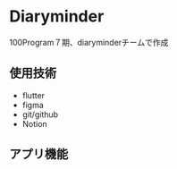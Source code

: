 # Diaryminder
100Program７期、diaryminderチームで作成

## 使用技術
- flutter
- figma
- git/github
- Notion

## アプリ機能
